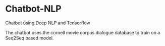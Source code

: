# Chatbot-NLP
Chatbot using Deep NLP and Tensorflow

The chatbot uses the cornell movie corpus dialogue database to train on a Seq2Seq based model.


